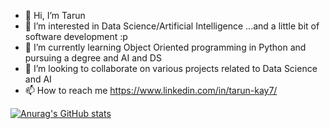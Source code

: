 - 👋 Hi, I’m Tarun
- 👀 I’m interested in Data Science/Artificial Intelligence ...and a little bit of software development :p
- 🌱 I’m currently learning Object Oriented programming in Python and pursuing a degree and AI and DS 
- 💞️ I’m looking to collaborate on various projects related to Data Science and AI
- 📫 How to reach me  https://www.linkedin.com/in/tarun-kay7/

[![Anurag's GitHub stats](https://github-readme-stats.vercel.app/api?username=anuraghazra)](https://github.com/anuraghazra/github-readme-stats)
     

<!---
tarunkay7/tarunkay7 is a ✨ special ✨ repository because its `README.md` (this file) appears on your GitHub profile.
You can click the Preview link to take a look at your changes.
--->
